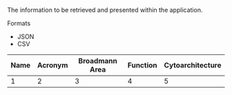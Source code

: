 The information to be retrieved and presented within the application.

Formats

- JSON
- CSV

|Name|Acronym|Broadmann Area|Function|Cytoarchitecture|
|---|---|---|---|---|
|1|2|3|4|5|

